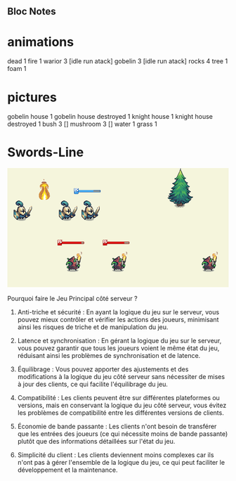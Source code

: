 ## Bloc Notes

# animations

dead 1
fire 1
warior 3  [idle run atack]
gobelin 3  [idle run atack]
rocks 4 
tree 1
foam 1

# pictures

gobelin house 1
gobelin house destroyed 1
knight house 1
knight house destroyed 1
bush 3 []
mushroom 3 []
water 1
grass 1


# Swords-Line

![Alt text](Client/graphics/Readme/preview_v1.1.png)


Pourquoi faire le Jeu Principal côté serveur ?

1. Anti-triche et sécurité : En ayant la logique du jeu sur le serveur, vous pouvez mieux contrôler et vérifier les actions des joueurs, minimisant ainsi les risques de triche et de manipulation du jeu.

2. Latence et synchronisation : En gérant la logique du jeu sur le serveur, vous pouvez garantir que tous les joueurs voient le même état du jeu, réduisant ainsi les problèmes de synchronisation et de latence.

3. Équilibrage : Vous pouvez apporter des ajustements et des modifications à la logique du jeu côté serveur sans nécessiter de mises à jour des clients, ce qui facilite l'équilibrage du jeu.

4. Compatibilité : Les clients peuvent être sur différentes plateformes ou versions, mais en conservant la logique du jeu côté serveur, vous évitez les problèmes de compatibilité entre les différentes versions de clients.

5. Économie de bande passante : Les clients n'ont besoin de transférer que les entrées des joueurs (ce qui nécessite moins de bande passante) plutôt que des informations détaillées sur l'état du jeu.

6. Simplicité du client : Les clients deviennent moins complexes car ils n'ont pas à gérer l'ensemble de la logique du jeu, ce qui peut faciliter le développement et la maintenance.